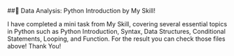 ##💬 Data Analysis: Python Introduction by My Skill!

I have completed a mini task from My Skill, covering several essential topics in Python such as Python Introduction, Syntax, Data Structures, Conditional Statements, Looping, and Function.
For the result you can check those files above!
Thank You!
